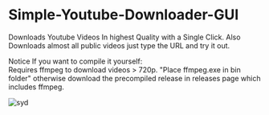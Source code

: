 # Simple-Youtube-Downloader-GUI
Downloads Youtube Videos In highest Quality with a Single Click.
Also Downloads almost all public videos just type the URL and try it out.

Notice If you want to compile it yourself:  
Requires ffmpeg to download videos > 720p. "Place ffmpeg.exe in bin folder"
otherwise download the precompiled release in releases page which includes ffmpeg.


![syd](https://user-images.githubusercontent.com/16824301/179304640-913b81b9-ffb9-4f69-9832-00360653bceb.png)
